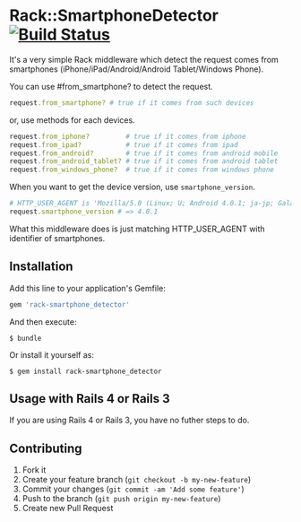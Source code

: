 # Rack::SmartphoneDetector [![Build Status](https://secure.travis-ci.org/ihara2525/rack-smartphone_detector.png?branch=master)](http://travis-ci.org/ihara2525/rack-smartphone_detector)

It's a very simple Rack middleware which detect the request comes from smartphones (iPhone/iPad/Android/Android Tablet/Windows Phone).  

You can use #from_smartphone? to detect the request.

```ruby
request.from_smartphone? # true if it comes from such devices
```

or, use methods for each devices.

```ruby
request.from_iphone?         # true if it comes from iphone
request.from_ipad?           # true if it comes from ipad
request.from_android?        # true if it comes from android mobile
request.from_android_tablet? # true if it comes from android tablet
request.from_windows_phone?  # true if it comes from windows phone
```

When you want to get the device version, use `smartphone_version`.

```ruby
# HTTP_USER_AGENT is 'Mozilla/5.0 (Linux; U; Android 4.0.1; ja-jp; Galaxy Nexus Build/ITL41D) AppleWebKit/534.30 (KHTML, like Gecko) Version/4.0 Mobile Safari/534.30'
request.smartphone_version # => 4.0.1
```

What this middleware does is just matching HTTP_USER_AGENT with identifier of smartphones.

## Installation

Add this line to your application's Gemfile:

```ruby
gem 'rack-smartphone_detector'
```

And then execute:

```
$ bundle
```

Or install it yourself as:

```
$ gem install rack-smartphone_detector
```

## Usage with Rails 4 or Rails 3

If you are using Rails 4 or Rails 3, you have no futher steps to do.

## Contributing

1. Fork it
2. Create your feature branch (`git checkout -b my-new-feature`)
3. Commit your changes (`git commit -am 'Add some feature'`)
4. Push to the branch (`git push origin my-new-feature`)
5. Create new Pull Request

